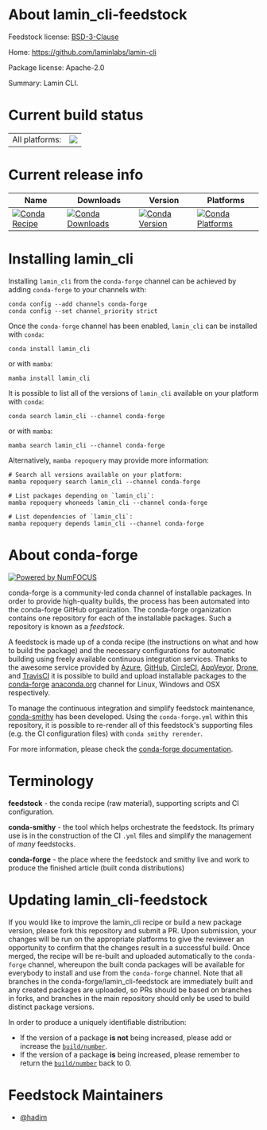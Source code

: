 About lamin_cli-feedstock
=========================

Feedstock license: [BSD-3-Clause](https://github.com/conda-forge/lamin_cli-feedstock/blob/main/LICENSE.txt)

Home: https://github.com/laminlabs/lamin-cli

Package license: Apache-2.0

Summary: Lamin CLI.

Current build status
====================


<table><tr><td>All platforms:</td>
    <td>
      <a href="https://dev.azure.com/conda-forge/feedstock-builds/_build/latest?definitionId=26083&branchName=main">
        <img src="https://dev.azure.com/conda-forge/feedstock-builds/_apis/build/status/lamin_cli-feedstock?branchName=main">
      </a>
    </td>
  </tr>
</table>

Current release info
====================

| Name | Downloads | Version | Platforms |
| --- | --- | --- | --- |
| [![Conda Recipe](https://img.shields.io/badge/recipe-lamin__cli-green.svg)](https://anaconda.org/conda-forge/lamin_cli) | [![Conda Downloads](https://img.shields.io/conda/dn/conda-forge/lamin_cli.svg)](https://anaconda.org/conda-forge/lamin_cli) | [![Conda Version](https://img.shields.io/conda/vn/conda-forge/lamin_cli.svg)](https://anaconda.org/conda-forge/lamin_cli) | [![Conda Platforms](https://img.shields.io/conda/pn/conda-forge/lamin_cli.svg)](https://anaconda.org/conda-forge/lamin_cli) |

Installing lamin_cli
====================

Installing `lamin_cli` from the `conda-forge` channel can be achieved by adding `conda-forge` to your channels with:

```
conda config --add channels conda-forge
conda config --set channel_priority strict
```

Once the `conda-forge` channel has been enabled, `lamin_cli` can be installed with `conda`:

```
conda install lamin_cli
```

or with `mamba`:

```
mamba install lamin_cli
```

It is possible to list all of the versions of `lamin_cli` available on your platform with `conda`:

```
conda search lamin_cli --channel conda-forge
```

or with `mamba`:

```
mamba search lamin_cli --channel conda-forge
```

Alternatively, `mamba repoquery` may provide more information:

```
# Search all versions available on your platform:
mamba repoquery search lamin_cli --channel conda-forge

# List packages depending on `lamin_cli`:
mamba repoquery whoneeds lamin_cli --channel conda-forge

# List dependencies of `lamin_cli`:
mamba repoquery depends lamin_cli --channel conda-forge
```


About conda-forge
=================

[![Powered by
NumFOCUS](https://img.shields.io/badge/powered%20by-NumFOCUS-orange.svg?style=flat&colorA=E1523D&colorB=007D8A)](https://numfocus.org)

conda-forge is a community-led conda channel of installable packages.
In order to provide high-quality builds, the process has been automated into the
conda-forge GitHub organization. The conda-forge organization contains one repository
for each of the installable packages. Such a repository is known as a *feedstock*.

A feedstock is made up of a conda recipe (the instructions on what and how to build
the package) and the necessary configurations for automatic building using freely
available continuous integration services. Thanks to the awesome service provided by
[Azure](https://azure.microsoft.com/en-us/services/devops/), [GitHub](https://github.com/),
[CircleCI](https://circleci.com/), [AppVeyor](https://www.appveyor.com/),
[Drone](https://cloud.drone.io/welcome), and [TravisCI](https://travis-ci.com/)
it is possible to build and upload installable packages to the
[conda-forge](https://anaconda.org/conda-forge) [anaconda.org](https://anaconda.org/)
channel for Linux, Windows and OSX respectively.

To manage the continuous integration and simplify feedstock maintenance,
[conda-smithy](https://github.com/conda-forge/conda-smithy) has been developed.
Using the ``conda-forge.yml`` within this repository, it is possible to re-render all of
this feedstock's supporting files (e.g. the CI configuration files) with ``conda smithy rerender``.

For more information, please check the [conda-forge documentation](https://conda-forge.org/docs/).

Terminology
===========

**feedstock** - the conda recipe (raw material), supporting scripts and CI configuration.

**conda-smithy** - the tool which helps orchestrate the feedstock.
                   Its primary use is in the construction of the CI ``.yml`` files
                   and simplify the management of *many* feedstocks.

**conda-forge** - the place where the feedstock and smithy live and work to
                  produce the finished article (built conda distributions)


Updating lamin_cli-feedstock
============================

If you would like to improve the lamin_cli recipe or build a new
package version, please fork this repository and submit a PR. Upon submission,
your changes will be run on the appropriate platforms to give the reviewer an
opportunity to confirm that the changes result in a successful build. Once
merged, the recipe will be re-built and uploaded automatically to the
`conda-forge` channel, whereupon the built conda packages will be available for
everybody to install and use from the `conda-forge` channel.
Note that all branches in the conda-forge/lamin_cli-feedstock are
immediately built and any created packages are uploaded, so PRs should be based
on branches in forks, and branches in the main repository should only be used to
build distinct package versions.

In order to produce a uniquely identifiable distribution:
 * If the version of a package **is not** being increased, please add or increase
   the [``build/number``](https://docs.conda.io/projects/conda-build/en/latest/resources/define-metadata.html#build-number-and-string).
 * If the version of a package **is** being increased, please remember to return
   the [``build/number``](https://docs.conda.io/projects/conda-build/en/latest/resources/define-metadata.html#build-number-and-string)
   back to 0.

Feedstock Maintainers
=====================

* [@hadim](https://github.com/hadim/)

